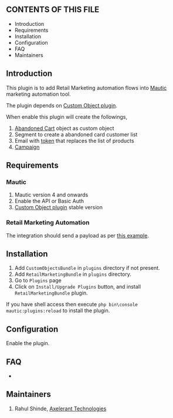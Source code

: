 CONTENTS OF THIS FILE
---------------------

* Introduction
* Requirements
* Installation
* Configuration
* FAQ
* Maintainers


Introduction
------------

This plugin is to add Retail Marketing automation flows into [Mautic][MauticHome] marketing automation tool.

The plugin depends on [Custom Object plugin][PluginCustomObjectsHome].

When enable this plugin will create the followings,
1. [Abandoned Cart](Docs/abandoned-cart.md) object as custom object
2. Segment to create a abandoned card customer list
3. Email with [token](Docs/token.md) that replaces the list of products
4. [Campaign](Docs/campaign.md)


Requirements
------------  

### Mautic

1. Mautic version 4 and onwards
2. Enable the API or Basic Auth
3. [Custom Object plugin][PluginCustomObjectsHome] stable version

### Retail Marketing Automation

The integration should send a payload as per [this example](Docs/abandoned-cart.md#usage).


Installation
------------

1. Add `CustomObjectsBundle` in `plugins` directory if not present.
2. Add `RetailMarketingBundle` in `plugins` directory. 
3. Go to `Plugins` page 
4. Click on `Install/Upgrade Plugins` button, and install `RetailMarketingBundle` plugin.

If you have shell access then execute `php bin\console mautic:plugins:reload` to install the plugin.


Configuration
-------------

Enable the plugin.


FAQ
---

 -


Maintainers
-----------

1. Rahul Shinde, [Axelerant Technologies][AxelerantHome]

[MauticHome]: <https://www.mautic.org>
[AxelerantHome]: <https://axelerat.com>
[PluginCustomObjectsHome]: <https://github.com/acquia/mc-cs-plugin-custom-objects>